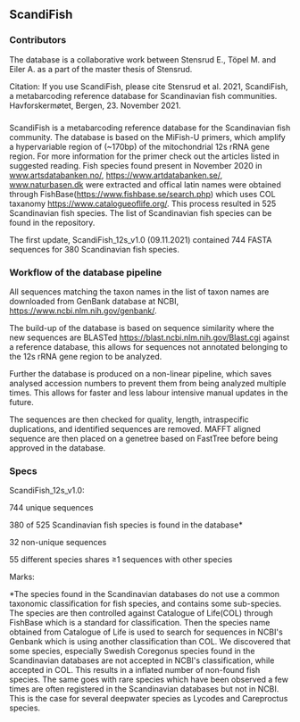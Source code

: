 ## ScandiFish
### Contributors
The database is a collaborative work between Stensrud E., Töpel M. and Eiler A. as a part of the master thesis of Stensrud.

Citation: If you use ScandiFish, please cite Stensrud et al. 2021, ScandiFish, a metabarcoding reference database for Scandinavian fish communities. Havforskermøtet, Bergen, 23. November 2021. 
### 
ScandiFish is a metabarcoding reference database for the Scandinavian fish community.
The database is based on the MiFish-U primers, which amplify a hypervariable region of (~170bp) of the mitochondrial 12s rRNA gene region.
For more information for the primer check out the articles listed in suggested reading.
Fish species found present in November 2020 in www.artsdatabanken.no/, https://www.artdatabanken.se/, www.naturbasen.dk were extracted and offical latin names were obtained through FishBase(https://www.fishbase.se/search.php) which uses COL taxanomy https://www.catalogueoflife.org/. This process resulted in 525 Scandinavian fish species.
The list of Scandinavian fish species can be found in the repository. 

The first update, ScandiFish_12s_v1.0 (09.11.2021) contained 744 FASTA sequences for 380 Scandinavian fish species.

### Workflow of the database pipeline
All sequences matching the taxon names in the list of taxon names are downloaded from GenBank database at NCBI, https://www.ncbi.nlm.nih.gov/genbank/.

The build-up of the database is based on sequence similarity where the new sequences are BLASTed https://blast.ncbi.nlm.nih.gov/Blast.cgi against a reference database, this allows for sequences not annotated belonging to the 12s rRNA gene region to be analyzed.

Further the database is produced on a non-linear pipeline, which saves analysed accession numbers to prevent them from being analyzed multiple times. This allows for faster and less labour intensive manual updates in the future.

The sequences are then checked for quality, length, intraspecific duplications, and identified sequences are removed.
MAFFT aligned sequence are then placed on a genetree based on FastTree before being approved in the database.

### Specs
ScandiFish_12s_v1.0:

744 unique sequences

380 of 525 Scandinavian fish species is found in the database*

32 non-unique sequences

55 different species shares ≥1 sequences with other species

Marks:

*The species found in the Scandinavian databases do not use a common taxonomic classification for fish species, and contains some sub-species.
The species are then controlled against Catalogue of Life(COL) through FishBase which is a standard for classification. 
Then the species name obtained from Catalogue of Life is used to search for sequences in NCBI's Genbank which is using another classification than COL.
We discovered that some species, especially Swedish Coregonus species found in the Scandinavian databases are not accepted in NCBI's classification, while accepted in COL.
This results in a inflated number of non-found fish species. 
The same goes with rare species which have been observed a few times are often registered in the Scandinavian databases but not in NCBI. 
This is the case for several deepwater species as Lycodes and Careproctus species.


